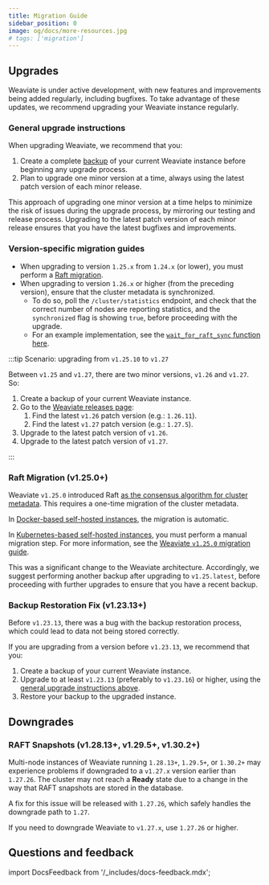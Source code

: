 ```yaml
---
title: Migration Guide
sidebar_position: 0
image: og/docs/more-resources.jpg
# tags: ['migration']
---
```


## Upgrades

Weaviate is under active development, with new features and improvements being added regularly, including bugfixes. To take advantage of these updates, we recommend upgrading your Weaviate instance regularly.

### General upgrade instructions

When upgrading Weaviate, we recommend that you:

1. Create a complete [backup](/deploy/configuration/backups.md) of your current Weaviate instance before beginning any upgrade process.
1. Plan to upgrade one minor version at a time, always using the latest patch version of each minor release.

This approach of upgrading one minor version at a time helps to minimize the risk of issues during the upgrade process, by mirroring our testing and release process. Upgrading to the latest patch version of each minor release ensures that you have the latest bugfixes and improvements.

### Version-specific migration guides

- When upgrading to version `1.25.x` from `1.24.x` (or lower), you must perform a [Raft migration](#raft-migration-v1250).
- When upgrading to version `1.26.x` or higher (from the preceding version), ensure that the cluster metadata is synchronized.
    - To do so, poll the `/cluster/statistics` endpoint, and check that the correct number of nodes are reporting statistics, and the `synchronized` flag is showing `true`, before proceeding with the upgrade.
    - For an example implementation, see the [`wait_for_raft_sync` function here](https://github.com/weaviate/weaviate-local-k8s/blob/main/utilities/helpers.sh).

:::tip Scenario: upgrading from `v1.25.10` to `v1.27`

Between `v1.25` and `v1.27`, there are two minor versions, `v1.26` and `v1.27`. So:
<br/>

1. Create a backup of your current Weaviate instance.
1. Go to the [Weaviate releases page](https://github.com/weaviate/weaviate/tags):
    1. Find the latest `v1.26` patch version (e.g.: `1.26.11`).
    1. Find the latest `v1.27` patch version (e.g.: `1.27.5`).
1. Upgrade to the latest patch version of `v1.26`.
1. Upgrade to the latest patch version of `v1.27`.

:::

### Raft Migration (v1.25.0+)

Weaviate `v1.25.0` introduced Raft [as the consensus algorithm for cluster metadata](/weaviate/concepts/replication-architecture/cluster-architecture#metadata-replication-raft). This requires a one-time migration of the cluster metadata.

In [Docker-based self-hosted instances](/deploy/installation-guides/docker-installation.md), the migration is automatic.

In [Kubernetes-based self-hosted instances](/deploy/installation-guides/k8s-installation.md), you must perform a manual migration step. For more information, see the [Weaviate `v1.25.0` migration guide](./weaviate-1-25.md).

This was a significant change to the Weaviate architecture. Accordingly, we suggest performing another backup after upgrading to `v1.25.latest`, before proceeding with further upgrades to ensure that you have a recent backup.

### Backup Restoration Fix (v1.23.13+)

Before `v1.23.13`, there was a bug with the backup restoration process, which could lead to data not being stored correctly.

If you are upgrading from a version before `v1.23.13`, we recommend that you:

1. Create a backup of your current Weaviate instance.
2. Upgrade to at least `v1.23.13` (preferably to `v1.23.16`) or higher, using the [general upgrade instructions above](#general-upgrade-instructions).
3. Restore your backup to the upgraded instance.

## Downgrades

### RAFT Snapshots (v1.28.13+, v1.29.5+, v1.30.2+)

Multi-node instances of Weaviate running `1.28.13+`, `1.29.5+`, or `1.30.2+` may experience problems if downgraded to a `v1.27.x` version earlier than `1.27.26`. The cluster may not reach a **Ready** state due to a change in the way that RAFT snapshots are stored in the database.

A fix for this issue will be released with `1.27.26`, which safely handles the downgrade path to `1.27`.

If you need to downgrade Weaviate to `v1.27.x`, use `1.27.26` or higher.

## Questions and feedback

import DocsFeedback from '/_includes/docs-feedback.mdx';

<DocsFeedback/>
